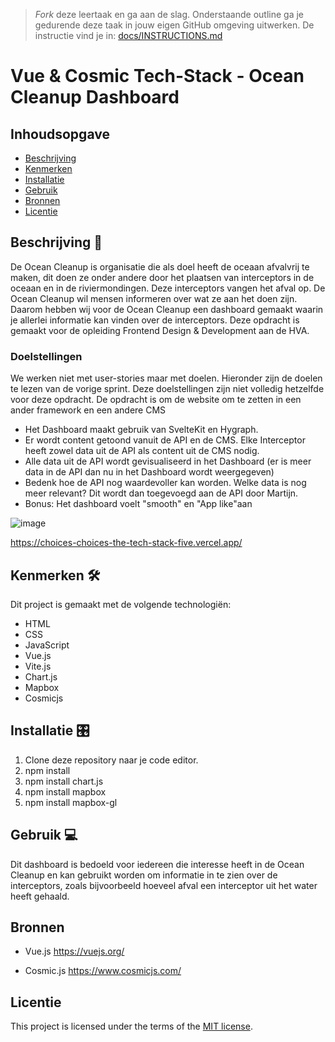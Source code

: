 > _Fork_ deze leertaak en ga aan de slag. 
Onderstaande outline ga je gedurende deze taak in jouw eigen GitHub omgeving uitwerken. 
De instructie vind je in: [docs/INSTRUCTIONS.md](https://github.com/fdnd-task/choices-choices-the-tech-stack/blob/main/docs/INSTRUCTIONS.md)

# Vue & Cosmic Tech-Stack - Ocean Cleanup Dashboard
<!-- Geef je project een titel en schrijf in één zin wat het is -->

## Inhoudsopgave

  * [Beschrijving](#beschrijving)
  * [Kenmerken](#kenmerken)
  * [Installatie](#installatie)
  * [Gebruik](#gebruik)
  * [Bronnen](#bronnen)
  * [Licentie](#licentie)

## Beschrijving 📖
<!-- In de Beschrijving staat hoe je project er uit ziet, hoe het werkt en wat je er mee kan. -->
De Ocean Cleanup is organisatie die als doel heeft de oceaan afvalvrij te maken, dit doen ze onder andere door het plaatsen van interceptors in de oceaan en in de riviermondingen. Deze interceptors vangen het afval op. De Ocean Cleanup wil mensen informeren over wat ze aan het doen zijn. Daarom hebben wij voor de Ocean Cleanup een dashboard gemaakt waarin je allerlei informatie kan vinden over de interceptors. Deze opdracht is gemaakt voor de opleiding Frontend Design & Development aan de HVA.

### Doelstellingen

We werken niet met user-stories maar met doelen. Hieronder zijn de doelen te lezen van de vorige sprint. Deze doelstellingen zijn niet volledig hetzelfde voor deze opdracht. De opdracht is om de website om te zetten in een ander framework en een andere CMS

* Het Dashboard maakt gebruik van SvelteKit en Hygraph.
* Er wordt content getoond vanuit de API en de CMS. Elke Interceptor heeft zowel data uit de API als content uit de CMS nodig.
* Alle data uit de API wordt gevisualiseerd in het Dashboard (er is meer data in de API dan nu in het Dashboard wordt weergegeven)
* Bedenk hoe de API nog waardevoller kan worden. Welke data is nog meer relevant? Dit wordt dan toegevoegd aan de API door Martijn.
* Bonus: Het dashboard voelt "smooth" en "App like"aan
<!-- Voeg een mooie poster visual toe 📸 -->
![image](https://github.com/mcphendriks/the-ocean-cleanup/assets/101579892/97f3cd13-fff6-42f2-89fc-c6d8bb57cf76)

<!-- Voeg een link toe naar Github Pages 🌐-->
https://choices-choices-the-tech-stack-five.vercel.app/

## Kenmerken 🛠️
<!-- Bij Kenmerken staat welke technieken zijn gebruikt en hoe. Wat is de HTML structuur? Wat zijn de belangrijkste dingen in CSS? Wat is er met Javascript gedaan en hoe? Misschien heb je een framwork of library gebruikt? -->

Dit project is gemaakt met de volgende technologiën:

* HTML
* CSS
* JavaScript
* Vue.js
* Vite.js
* Chart.js
* Mapbox
* Cosmicjs


## Installatie 🎛️

1. Clone deze repository naar je code editor.
2. npm install
3. npm install chart.js
4. npm install mapbox
5. npm install mapbox-gl

## Gebruik 💻

Dit dashboard is bedoeld voor iedereen die interesse heeft in de Ocean Cleanup en kan gebruikt worden om informatie in te zien over de interceptors, zoals bijvoorbeeld hoeveel afval een interceptor uit het water heeft gehaald.

## Bronnen

* Vue.js
https://vuejs.org/

* Cosmic.js
https://www.cosmicjs.com/

## Licentie

This project is licensed under the terms of the [MIT license](./LICENSE).
